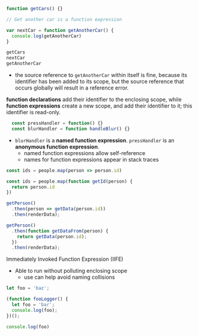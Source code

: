 ```javascript
function getCars() {}

// Get another car is a function expression

var nextCar = function getAnotherCar() {
  console.log(getAnotherCar)
}

getCars
nextCar
getAnotherCar
```

- the source reference to `getAnotherCar` within itself is fine, because its identifier has
  been added to its scope, but the source reference that occurs globally will result in a
  reference error.

**function declarations** add their identifier to the enclosing scope, while **function expressions** create
a new scope, and add their identifier to it; this identifier is read-only.

```javascript
  const pressHandler = function() {}
  const blurHandler = function handleBlur() {}
```

- `blurHandler` is a **named function expression**. `pressHandler` is an **anonymous
  function expression**.
  - named function expressions allow self-reference
  - names for function expressions appear in stack traces

```javascript
const ids = people.map(person => person.id)

const ids = people.map(function getId(person) {
  return person.id
})
```

```javascript
getPerson()
  .then(person => getData(person.id))
  .then(renderData);

getPerson()
  .then(function getDataFrom(person) {
    return getData(person.id);
  })
  .then(renderData);
```

Immediately Invoked Function Expression (IIFE)
- Able to run without polluting enclosing scope
  - use can help avoid naming collisions

```javascript
let foo = 'baz';

(function fooLogger() {
  let foo = 'bar';
  console.log(foo);
})();

console.log(foo)
```